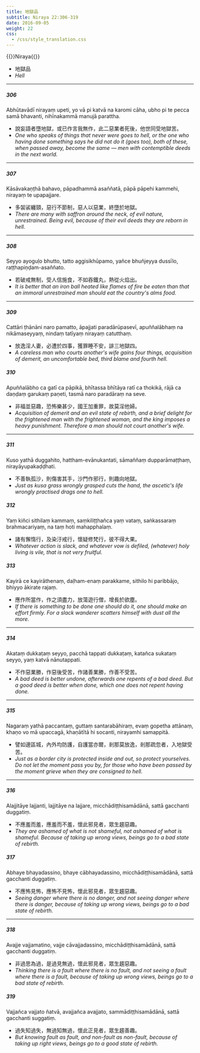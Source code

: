 ```yaml
---
title: 地獄品
subtitle: Niraya 22:306-319
date: 2016-09-05
weight: 22
css:
  - /css/style_translation.css
---
```


{{<subtitle>}}Niraya{{</subtitle>}}

- 地獄品
- *Hell*

---

##### 306

Abhūtavādī nirayaṃ upeti, yo vā pi katvā na karomi cāha, ubho pi te pecca samā bhavanti, nihīnakammā manujā parattha.

- 說妄語者墮地獄，或已作言我無作，此二惡業者死後，他世同受地獄苦。
- *One who speaks of things that never were goes to hell, or the one who having done something says he did not do it (goes too), both of these, when passed away, become the same — men with contemptible deeds in the next world.*

---

##### 307

Kāsāvakaṇṭhā bahavo, pāpadhammā asaññatā, pāpā pāpehi kammehi, nirayaṃ te upapajjare.

- 多袈裟纏頸，惡行不節制，惡人以惡業，終墮於地獄。
- *There are many with saffron around the neck, of evil nature, unrestrained. Being evil, because of their evil deeds they are reborn in hell.*

---

##### 308

Seyyo ayoguḷo bhutto, tatto aggisikhūpamo, yañce bhuñjeyya dussīlo, raṭṭhapiṇḍam-asaññato.

- 若破戒無制，受人信施食，不如吞鐵丸，熱從火焰出。
- *It is better that an iron ball heated like flames of fire be eaten than that an immoral unrestrained man should eat the country's alms food.*

---

##### 309

Cattāri ṭhānāni naro pamatto, āpajjati paradārūpasevī, apuññalābhaṃ na nikāmaseyyaṃ, nindaṃ tatīyaṃ nirayaṃ catutthaṃ.

- 放逸淫人妻，必遭於四事，獲罪睡不安，誹三地獄四。
- *A careless man who courts another's wife gains four things, acquisition of demerit, an uncomfortable bed, third blame and fourth hell.*

##### 310

Apuññalābho ca gatī ca pāpikā, bhītassa bhītāya ratī ca thokikā, rājā ca daṇḍaṃ garukaṃ paṇeti, tasmā naro paradāraṃ na seve.

- 非福並惡趣，恐怖樂甚少，國王加重罪，故莫淫他婦。
- *Acquisition of demerit and an evil state of rebirth, and a brief delight for the frightened man with the frightened woman, and the king imposes a heavy punishment. Therefore a man should not court another's wife.*

---

##### 311

Kuso yathā duggahito, hattham-evānukantati, sāmaññaṃ dupparāmaṭṭhaṃ, nirayāyupakaḍḍhati.

- 不善執孤沙，則傷害其手，沙門作邪行，則趣向地獄。
- *Just as kusa grass wrongly grasped cuts the hand, the ascetic's life wrongly practised drags one to hell.*

##### 312

Yaṃ kiñci sithilaṃ kammaṃ, saṃkiliṭṭhañca yaṃ vataṃ, saṅkassaraṃ brahmacariyaṃ, na taṃ hoti mahapphalaṃ.

- 諸有懈惰行，及染汙戒行，懷疑修梵行，彼不得大果。
- *Whatever action is slack, and whatever vow is defiled, (whatever) holy living is vile, that is not very fruitful.*

##### 313

Kayirā ce kayirāthenaṃ, daḷham-enaṃ parakkame, sithilo hi paribbājo, bhiyyo ākirate rajaṃ.

- 應作所當作，作之須盡力，放蕩遊行僧，增長於欲塵。
- *If there is something to be done one should do it, one should make an effort firmly. For a slack wanderer scatters himself with dust all the more.*

---

##### 314

Akataṃ dukkaṭaṃ seyyo, pacchā tappati dukkaṭaṃ, katañca sukataṃ seyyo, yaṃ katvā nānutappati.

- 不作惡業勝，作惡後受苦，作諸善業勝，作善不受苦。
- *A bad deed is better undone, afterwards one repents of a bad deed. But a good deed is better when done, which one does not repent having done.*

---

##### 315

Nagaraṃ yathā paccantaṃ, guttaṃ santarabāhiraṃ, evaṃ gopetha attānaṃ, khaṇo vo mā upaccagā, khaṇātītā hi socanti, nirayamhi samappitā.

- 譬如邊區城，內外均防護，自護當亦爾，剎那莫放逸，剎那疏忽者，入地獄受苦。
- *Just as a border city is protected inside and out, so protect yourselves. Do not let the moment pass you by, for those who have been passed by the moment grieve when they are consigned to hell.*

---

##### 316

Alajjitāye lajjanti, lajjitāye na lajjare, micchādiṭṭhisamādānā, sattā gacchanti duggatiṃ.

- 不應羞而羞，應羞而不羞，懷此邪見者，眾生趨惡趣。
- *They are ashamed of what is not shameful, not ashamed of what is shameful. Because of taking up wrong views, beings go to a bad state of rebirth.*

##### 317

Abhaye bhayadassino, bhaye cābhayadassino, micchādiṭṭhisamādānā, sattā gacchanti duggatiṃ.

- 不應怖見怖，應怖不見怖，懷此邪見者，眾生趨惡趣。
- *Seeing danger where there is no danger, and not seeing danger where there is danger, because of taking up wrong views, beings go to a bad state of rebirth.*

---

##### 318

Avajje vajjamatino, vajje cāvajjadassino, micchādiṭṭhisamādānā, sattā gacchanti duggatiṃ.

- 非過思為過，是過見無過，懷此邪見者，眾生趨惡趣。
- *Thinking there is a fault where there is no fault, and not seeing a fault where there is a fault, because of taking up wrong views, beings go to a bad state of rebirth.*

##### 319

Vajjañca vajjato ñatvā, avajjañca avajjato, sammādiṭṭhisamādānā, sattā gacchanti suggatiṃ.

- 過失知過失，無過知無過，懷此正見者，眾生趨善趣。
- *But knowing fault as fault, and non-fault as non-fault, because of taking up right views, beings go to a good state of rebirth.*